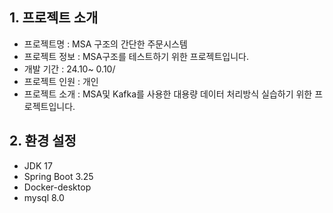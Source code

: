 ## 1. 프로젝트 소개

* 프로젝트명 : MSA 구조의 간단한 주문시스템 
* 프로젝트 정보 : MSA구조를 테스트하기 위한 프로젝트입니다.
* 개발 기간 : 24.10~ 0.10/ 
* 프로젝트 인원 : 개인
* 프로젝트 소개 : MSA및 Kafka를 사용한 대용량 데이터 처리방식 실습하기 위한 프로젝트입니다.


## 2. 환경 설정

* JDK 17
* Spring Boot 3.25
* Docker-desktop
* mysql 8.0
  
